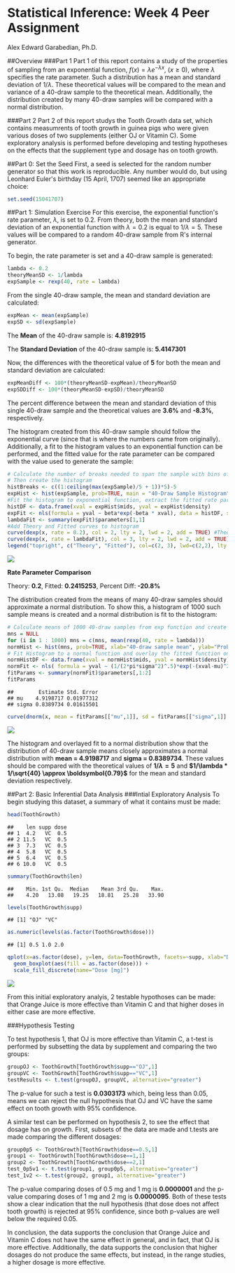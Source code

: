 # Statistical Inference: Week 4 Peer Assignment
Alex Edward Garabedian, Ph.D.  




##Overview
###Part 1 
Part 1 of this report contains a study of the properties of sampling from an exponential function, $f(x) = \lambda{e}^{-\lambda x}$, $(x \geq 0)$, where $\lambda$ specifies the rate parameter. Such a distribution has a mean and standard deviation of $1/\lambda$. These theoretical values will be compared to the mean and variance of a 40-draw sample to the theoretical mean. Additionally, the distribution created by many 40-draw samples will be compared with a normal distribution.

###Part 2
Part 2 of this report studys the Tooth Growth data set, which contains measumrents of tooth growth in guinea pigs who were given various doses of two supplements (either OJ or Vitamin C). Some exploratory analysis is performed before developing and testing hypotheses on the effects that the supplement type and dosage has on tooth growth.

##Part 0: Set the Seed
First, a seed is selected for the random number generator so that this work is reproducible. Any number would do, but using Leonhard Euler's birthday (15 April, 1707) seemed like an appropriate choice:

```r
set.seed(15041707)
```

##Part 1: Simulation Exercise
For this exercise, the exponential function's rate parameter, $\lambda$, is set to 0.2. From theory, both the mean and standard deviation of an exponential function with $\lambda = 0.2$ is equal to $1/\lambda = 5$. These values will be compared to a random 40-draw sample from R's internal generator.

To begin, the rate parameter is set and a 40-draw sample is generated:

```r
lambda <- 0.2
theoryMeanSD <- 1/lambda
expSample <- rexp(40, rate = lambda)
```

From the single 40-draw sample, the mean and standard deviation are calculated:

```r
expMean <- mean(expSample)
expSD <- sd(expSample)
```
The **Mean** of the 40-draw sample is: **4.8192915**

The **Standard Deviation** of the 40-draw sample is: **5.4147301**

Now, the differences with the theoretical value of **5** for both the mean and standard deviation are calculated:

```r
expMeanDiff <- 100*(theoryMeanSD-expMean)/theoryMeanSD
expSDDiff <- 100*(theoryMeanSD-expSD)/theoryMeanSD
```
The percent difference between the mean and standard deviation of this single 40-draw sample and the theoretical values are **3.6%** and **-8.3%**, respectively.

The histogram created from this 40-draw sample should follow the exponential curve (since that is where the numbers came from originally). Additionally, a fit to the histogram values to an exponential function can be performed, and the fitted value for the rate parameter can be compared with the value used to generate the sample:

```r
# Calculate the number of breaks needed to span the sample with bins of width 1/lambda = 5
# Then create the histogram
histBreaks <- c((1:ceiling(max(expSample)/5 + 1))*5)-5 
expHist <- hist(expSample, prob=TRUE, main = "40-Draw Sample Histogram", xlab = "Value", ylab = "Probability / 5", breaks = histBreaks)
#Fit the histogram to exponential function, extract the fitted rate paramter
histDF <- data.frame(xval = expHist$mids, yval = expHist$density)
expFit <- nls(formula = yval ~ beta*exp(-beta * xval), data = histDF, start = list(beta = .2))
lambdaFit <- summary(expFit)$parameters[1,1]
#Add Theory and Fitted curves to histogram
curve(dexp(x, rate = 0.2), col = 2, lty = 2, lwd = 2, add = TRUE) #Theory
curve(dexp(x, rate = lambdaFit), col = 3, lty = 2, lwd = 2, add = TRUE) #Fitted
legend("topright", c("Theory", "Fitted"), col=c(2, 3), lwd=c(2,2), lty = c(2, 3))
```

![](PA1_template_files/figure-html/unnamed-chunk-6-1.png)<!-- -->

**Rate Parameter Comparison**

Theory: **0.2**, Fitted: **0.2415253**, Percent Diff: **-20.8%**

The distribution created from the means of many 40-draw samples should approximate a normal distribution. To show this, a histogram of 1000 such sample means is created and a normal distribution is fit to the histogram:

```r
# Calculate means of 1000 40-draw samples from exp function and create a histogram
mns = NULL
for (i in 1 : 1000) mns = c(mns, mean(rexp(40, rate = lambda)))
normHist <- hist(mns, prob=TRUE, xlab="40-draw sample mean", ylab="Probability", main="Distribution of 40-Draw Sample Means")
# Fit Histogram to a normal function and overlay the fitted function on the histogram
normHistDF <- data.frame(xval = normHist$mids, yval = normHist$density)
normFit <- nls( formula = yval ~ (1/(2*pi*sigma^2)^.5)*exp(-(xval-mu)^2/(2*sigma^2)), start=c(mu=theoryMeanSD,sigma=theoryMeanSD/sqrt(40)) , data = normHistDF)
fitParams <- summary(normFit)$parameters[,1:2]
fitParams
```

```
##        Estimate Std. Error
## mu    4.9198717 0.01977312
## sigma 0.8389734 0.01615501
```

```r
curve(dnorm(x, mean = fitParams[["mu",1]], sd = fitParams[["sigma",1]] ), col = 2, lty = 2, lwd = 2, add = TRUE) #Theory
```

![](PA1_template_files/figure-html/unnamed-chunk-7-1.png)<!-- -->

The histogram and overlayed fit to a normal distribution show that the distribution of 40-draw sample means closely approximates a normal distribution with **mean = 4.9198717** and **sigma = 0.8389734**. These values should be compared with the theoretical values of **$1/\lambda = \boldsymbol{5}$** and **$1/\lambda * 1/\sqrt{40} \approx \boldsymbol{0.79}$** for the mean and standard deviation respectively.

##Part 2: Basic Inferential Data Analysis
###Intial Exploratory Analysis
To begin studying this dataset, a summary of what it contains must be made:

```r
head(ToothGrowth)
```

```
##    len supp dose
## 1  4.2   VC  0.5
## 2 11.5   VC  0.5
## 3  7.3   VC  0.5
## 4  5.8   VC  0.5
## 5  6.4   VC  0.5
## 6 10.0   VC  0.5
```

```r
summary(ToothGrowth$len)
```

```
##    Min. 1st Qu.  Median    Mean 3rd Qu.    Max. 
##    4.20   13.08   19.25   18.81   25.28   33.90
```

```r
levels(ToothGrowth$supp)
```

```
## [1] "OJ" "VC"
```

```r
as.numeric(levels(as.factor(ToothGrowth$dose)))
```

```
## [1] 0.5 1.0 2.0
```

```r
qplot(x=as.factor(dose), y=len, data=ToothGrowth, facets=~supp, xlab="Dose [mg]", ylab="Tooth Length [mm]") +
  geom_boxplot(aes(fill = as.factor(dose))) +
  scale_fill_discrete(name="Dose [mg]")
```

![](PA1_template_files/figure-html/unnamed-chunk-8-1.png)<!-- -->

From this initial exploratory analyis, 2 testable hypothoses can be made: that Orange Juice is more effective than Vitamin C and that higher doses in either case are more effective.
 
###Hypothesis Testing

To test hypothesis 1, that OJ is more effective than Vitamin C, a t-test is performed by subsetting the data by supplement and comparing the two groups:

```r
groupOJ <- ToothGrowth[ToothGrowth$supp=="OJ",1]
groupVC <- ToothGrowth[ToothGrowth$supp=="VC",1]
testResults <- t.test(groupOJ, groupVC, alternative="greater")
```

The p-value for such a test is **0.0303173** which, being less than 0.05, means we can reject the null hypothesis that OJ and VC have the same effect on tooth growth with 95% confidence.

A similar test can be performed on hypothesis 2, to see the effect that dosage has on growth. First, subsets of the data are made and t.tests are made comparing the different dosages:


```r
group0p5 <- ToothGrowth[ToothGrowth$dose==0.5,1]
group1 <- ToothGrowth[ToothGrowth$dose==1,1]
group2 <- ToothGrowth[ToothGrowth$dose==2,1]
test_0p5v1 <- t.test(group1, group0p5, alternative="greater")
test_1v2 <- t.test(group2, group1, alternative="greater")
```

The p-value comparing doses of 0.5 mg and 1 mg is **0.0000001** and the p-value comparing doses of 1 mg and 2 mg is **0.0000095**. Both of these tests show a clear indication that the null hypothesis (that dose does not affect tooth growth) is rejected at 95% confidence, since both p-values are well below the required 0.05.

In conclusion, the data supports the conclusion that Orange Juice and Vitamin C does not have the same effect in general, and in fact, that OJ is more effective. Additionally, the data supports the conclusion that higher dosages do not produce the same effects, but instead, in the range studies, a higher dosage is more effective.











